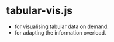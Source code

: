 # tabular-vis.js
  * for visualising tabular data on demand.
  * for adapting the information overload.
